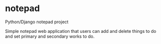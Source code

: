 # notepad

Python/Django notepad project

Simple notepad web application that users can add and delete things to do and set primary and secondary works to do.
